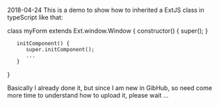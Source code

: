 2018-04-24
This is a demo to show how to inherited a ExtJS class in typeScript like that:

   class myForm extends Ext.window.Window 
   {
       constructor() {
          super();
       }
    
       initComponent() {
          super.initComponent();
          ...
       }
   }
  
Basically I already done it, but since I am new in GibHub, so need come more time
to understand how to upload it, please wait ...
